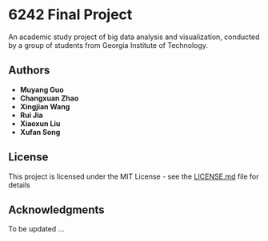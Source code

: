 # 6242 Final Project

An academic study project of big data analysis and visualization, conducted by a group of students from Georgia Institute of Technology.  

## Authors

* **Muyang Guo**
* **Changxuan Zhao**
* **Xingjian Wang**
* **Rui Jia**
* **Xiaoxun Liu**
* **Xufan Song**


## License

This project is licensed under the MIT License - see the [LICENSE.md](/LICENSE) file for details

## Acknowledgments

To be updated ... 
